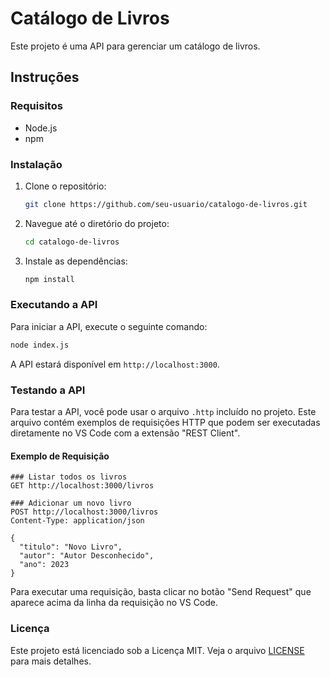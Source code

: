 # Catálogo de Livros

Este projeto é uma API para gerenciar um catálogo de livros.

## Instruções

### Requisitos

- Node.js
- npm

### Instalação

1. Clone o repositório:
    ```sh
    git clone https://github.com/seu-usuario/catalogo-de-livros.git
    ```
2. Navegue até o diretório do projeto:
    ```sh
    cd catalogo-de-livros
    ```
3. Instale as dependências:
    ```sh
    npm install
    ```

### Executando a API

Para iniciar a API, execute o seguinte comando:
```sh
node index.js
```

A API estará disponível em `http://localhost:3000`.

### Testando a API

Para testar a API, você pode usar o arquivo `.http` incluído no projeto. Este arquivo contém exemplos de requisições HTTP que podem ser executadas diretamente no VS Code com a extensão "REST Client".

#### Exemplo de Requisição

```http
### Listar todos os livros
GET http://localhost:3000/livros

### Adicionar um novo livro
POST http://localhost:3000/livros
Content-Type: application/json

{
  "titulo": "Novo Livro",
  "autor": "Autor Desconhecido",
  "ano": 2023
}
```

Para executar uma requisição, basta clicar no botão "Send Request" que aparece acima da linha da requisição no VS Code.

### Licença

Este projeto está licenciado sob a Licença MIT. Veja o arquivo [LICENSE](LICENSE) para mais detalhes.